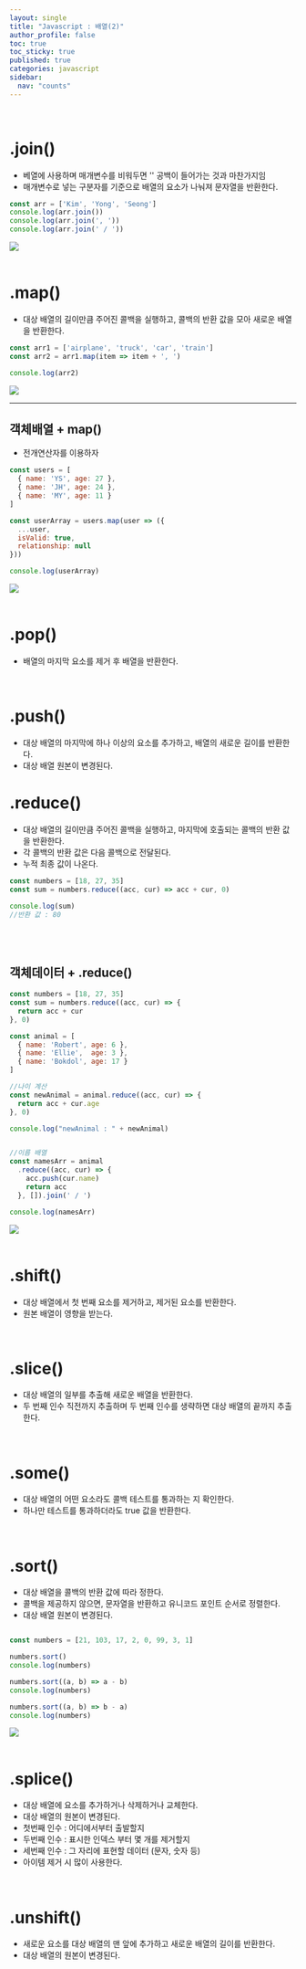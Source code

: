 ```yaml
---
layout: single
title: "Javascript : 배열(2)"
author_profile: false
toc: true
toc_sticky: true
published: true
categories: javascript
sidebar:
  nav: "counts"
---
```


<br>

# .join()

* 베열에 사용하며 매개변수를 비워두면 '' 공백이 들어가는 것과 마찬가지임
* 매개변수로 넣는 구분자를 기준으로 배열의 요소가 나눠져 문자열을 반환한다.

```javascript
const arr = ['Kim', 'Yong', 'Seong']
console.log(arr.join())
console.log(arr.join(', '))
console.log(arr.join(' / '))
```

<img src="/assets/images/Javascript/javascript-배열함수3.png" />

<br>
<br>

# .map()

* 대상 배열의 길이만큼 주어진 콜백을 실행하고, 콜백의 반환 값을 모아 새로운 배열을 반환한다.

```javascript
const arr1 = ['airplane', 'truck', 'car', 'train']
const arr2 = arr1.map(item => item + ', ')

console.log(arr2)
```

<img src="/assets/images/Javascript/javascript-배열함수4.png" />

<hr>

## 객체배열 + map()

* 전개연산자를 이용하자

```javascript
const users = [
  { name: 'YS', age: 27 },
  { name: 'JH', age: 24 },
  { name: 'MY', age: 11 }
]

const userArray = users.map(user => ({
  ...user,
  isValid: true,
  relationship: null
}))

console.log(userArray)
```

<img src="/assets/images/Javascript/javascript-배열함수5.png" />

<br>
<br>

# .pop()

* 배열의 마지막 요소를 제거 후 배열을 반환한다.

<br>

# .push()

* 대상 배열의 마지막에 하나 이상의 요소를 추가하고, 배열의 새로운 길이를 반환한다.
* 대상 배열 원본이 변경된다.

# .reduce()

* 대상 배열의 길이만큼 주어진 콜백을 실행하고, 마지막에 호출되는 콜백의 반환 값을 반환한다.
* 각 콜백의 반환 값은 다음 콜백으로 전달된다.
* 누적 최종 값이 나온다.

```javascript
const numbers = [18, 27, 35]
const sum = numbers.reduce((acc, cur) => acc + cur, 0)

console.log(sum)
//반환 값 : 80
```

<br>
<br>

## 객체데이터 + .reduce()

```javascript
const numbers = [18, 27, 35]
const sum = numbers.reduce((acc, cur) => {
  return acc + cur
}, 0)

const animal = [
  { name: 'Robert', age: 6 },
  { name: 'Ellie',  age: 3 },
  { name: 'Bokdol', age: 17 }
]

//나이 계산
const newAnimal = animal.reduce((acc, cur) => {
  return acc + cur.age
}, 0)

console.log("newAnimal : " + newAnimal)


//이름 배열
const namesArr = animal
  .reduce((acc, cur) => {
    acc.push(cur.name)
    return acc
  }, []).join(' / ')

console.log(namesArr)
```

<img src="/assets/images/Javascript/javascript-배열함수6.png" />


<br>
<br>

# .shift()

* 대상 배열에서 첫 번째 요소를 제거하고, 제거된 요소를 반환한다.
* 원본 배열이 영향을 받는다.

<br>

# .slice()

* 대상 배열의 일부를 추출해 새로운 배열을 반환한다.
* 두 번째 인수 직전까지 추출하며 두 번째 인수를 생략하면 대상 배열의 끝까지 추출한다.

<br>

# .some()

* 대상 배열의 어떤 요소라도 콜백 테스트를 통과하는 지 확인한다.
* 하나만 테스트를 통과하더라도 true 값을 반환한다.

<br>

# .sort()

* 대상 배열을 콜백의 반환 값에 따라 정한다.
* 콜백을 제공하지 않으면, 문자열을 반환하고 유니코드 포인트 순서로 정렬한다.
* 대상 배열 원본이 변경된다.

```javascript

const numbers = [21, 103, 17, 2, 0, 99, 3, 1]

numbers.sort()
console.log(numbers)

numbers.sort((a, b) => a - b)
console.log(numbers)

numbers.sort((a, b) => b - a)
console.log(numbers)
```

<img src="/assets/images/Javascript/javascript-배열함수7.png"/>

<br>
<br>

# .splice()

* 대상 배열에 요소를 추가하거나 삭제하거나 교체한다.
* 대상 배열의 원본이 변경된다.
* 첫번째 인수 : 어디에서부터 출발할지
* 두번째 인수 : 표시한 인덱스 부터 몇 개를 제거할지
* 세번째 인수 : 그 자리에 표현할 데이터 (문자, 숫자 등)
* 아이템 제거 시 많이 사용한다.

<br>

# .unshift()

* 새로운 요소를 대상 배열의 맨 앞에 추가하고 새로운 배열의 길이를 반환한다.
* 대상 배열의 원본이 변경된다.